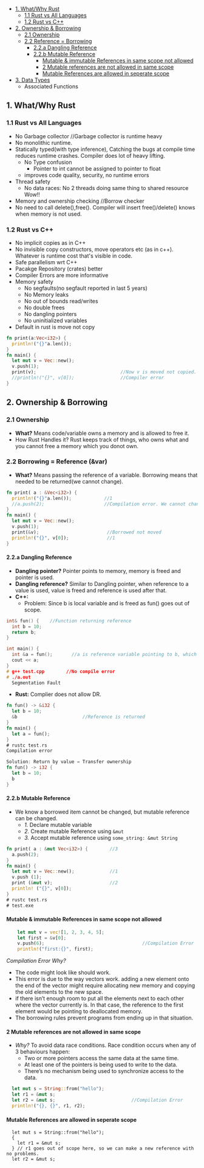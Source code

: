 - [1. What/Why Rust](#What)
  - [1.1 Rust vs All Languages](#All)
  - [1.2 Rust vs C++](#Rustcpp)
- [2. Ownership & Borrowing](#owbo)
  - [2.1 Ownership](#own)
  - [2.2 Reference = Borrowing](#bow)
    - [2.2.a Dangling Reference](#danglingref)
    - [2.2.b Mutable Reference](#mutref)
      - [Mutable & immutable References in same scope not allowed](#MutImmutable)
      - [2 Mutable references are not allowed in same scope](#MutMut)
      - [Mutable References are allowed in seperate scope](#MutSep)
- [3. Data Types](Data_Types)
  - Associated Functions

<a name="What"></a>
## 1. What/Why Rust
<a name="All"></a>
### 1.1 Rust vs All Languages
- No Garbage collector               //Garbage collector is runtime heavy
- No monolithic runtime.
- Statically typed(with type inference), Catching the bugs at compile time reduces runtime crashes. Compiler does lot of heavy lifting.
  - No Type confusion
    - Pointer to int cannot be assigned to pointer to float
  - improves code quality, security, no runtime errors
- Thread safety
  - No data races: No 2 threads doing same thing to shared resource Wow!!
- Memory and ownership checking     //Borrow checker
- No need to call delete(),free(). Compiler will insert free()/delete() knows when memory is not used.

<a name="Rustcpp"></a>
### 1.2 Rust vs C++
- No implicit copies as in C++
- No invisible copy constructors, move operators etc (as in c++). Whatever is runtime cost that's visible in code.
- Safe parallelism wrt C++
- Pacakge Repository (crates) better
- Compiler Errors are more informative
- Memory safety                    
  - No segfaults(no segfault reported in last 5 years)
  - No Memory leaks
  - No out of bounds read/writes
  - No double frees
  - No dangling pointers
  - No uninitialized variables
- Default in rust is move not copy
```rust
fn print(a:Vec<i32>) {
  println!("{}"a.len());
}
fn main() {
  let mut v = Vec::new();
  v.push(1);
  print(v);                               //Now v is moved not copied.
  //println!("{}", v[0]);                 //Compiler error
}
```

<a name="owbo"></a>
## 2. Ownership & Borrowing

<a name="owo"></a>
### 2.1 Ownership
- **What?** Means code/variable owns a memory and is allowed to free it.
- How Rust Handles it? Rust keeps track of things, who owns what and you cannot free a memory which you donot own.
  
<a name="bow"></a> 
### 2.2 Borrowing = Reference (&var)
- **What?** Means passing the reference of a variable. Borrowing means that needed to be returned(we cannot change).
```rust
fn print( a : &Vec<i32>) {
  println!("{}"a.len());            //1
  //a.push(2);                      //Compilation error. We cannot change borrowed. Changing immutable
}
fn main() {
  let mut v = Vec::new();
  v.push(1);
  print(&v);                         //Borrowed not moved
  println!("{}", v[0]);              //1
}
```

<a name="danglingref"></a>
#### 2.2.a Dangling Reference
- **Dangling pointer?** Pointer points to memory, memory is freed and pointer is used.
- **Dangling reference?** Similar to Dangling pointer, when reference to a value is used, value is freed and reference is used after that.
- **C++:**
  - Problem: Since b is local variable and is freed as fun() goes out of scope.
```c++
int& fun() {    //Function returning reference
  int b = 10;
  return b;
}

int main() {
  int &a = fun();       //a is reference variable pointing to b, which does not exist
  cout << a;            
}
# g++ test.cpp        //No compile error
# ./a.out
  Segmentation Fault
```
- **Rust:** Complier does not allow DR.
```rust
fn fun() -> &i32 {
  let b = 10;
  &b                        //Reference is returned
}
fn main() {
  let a = fun();
}
# rustc test.rs
Compilation error

Solution: Return by value = Transfer ownership
fn fun() -> i32 {
  let b = 10;
  b                        
}
```

<a name="mutref"></a>
#### 2.2.b Mutable Reference
- We know a borrowed item cannot be changed, but mutable reference can be changed.
  - *1.* Declare mutable variable
  - *2.* Create mutable Reference using `&mut`
  - *3.* Accept mutable reference using `some_string: &mut String`
```rust
fn print( a : &mut Vec<i32>) {        //3
  a.push(2);
}
fn main() {
  let mut v = Vec::new();             //1
  v.push (1);
  print (&mut v);                     //2
  println! ("{}", v[0]);
}
# rustc test.rs
# test.exe
```

<a name="MutImmutable"></a>
#### Mutable & immutable References in same scope not allowed
```rust
    let mut v = vec![1, 2, 3, 4, 5];
    let first = &v[0];
    v.push(6);                                    //Compilation Error
    println!("first:{}", first);
```
*Compilation Error Why?*
  - The code might look like should work. 
  - This error is due to the way vectors work. adding a new element onto the end of the vector might require allocating new memory and copying the old elements to the new space. 
  - if there isn’t enough room to put all the elements next to each other where the vector currently is. In that case, the reference to the first element would be pointing to deallocated memory. 
  - The borrowing rules prevent programs from ending up in that situation.

<a name="MutMut"></a>
#### 2 Mutable references are not allowed in same scope
- *Why?* To avoid data race conditions. Race condition occurs when any of 3 behaviours happen:
    - Two or more pointers access the same data at the same time.
    - At least one of the pointers is being used to write to the data.
    - There’s no mechanism being used to synchronize access to the data.
```rust
  let mut s = String::from("hello");
  let r1 = &mut s;
  let r2 = &mut s;                            //Compilation Error
  println!("{}, {}", r1, r2);
```
<a name="MutSep"></a>
#### Mutable References are allowed in seperate scope
```rustc
  let mut s = String::from("hello");
  {
    let r1 = &mut s;
  } // r1 goes out of scope here, so we can make a new reference with no problems.
  let r2 = &mut s;
```
